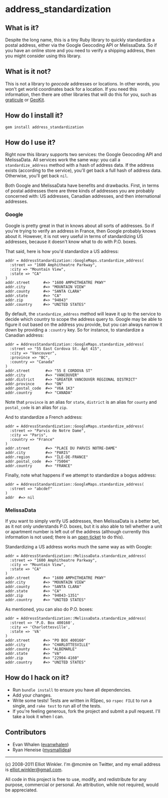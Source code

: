 # address_standardization

## What is it?

Despite the long name, this is a tiny Ruby library to quickly standardize a
postal address, either via the Google Geocoding API or MelissaData. So if you
have an online store and you need to verify a shipping address, then you might
consider using this library.

## What is it not?

This is not a library to *geocode* addresses or locations. In other words, you
won't get world coordinates back for a location. If you need this information,
then there are other libraries that will do this for you, such as
[graticule](http://github.com/collectiveidea/graticule) or
[GeoKit](http://github.com/andre/geokit-gem).

## How do I install it?

    gem install address_standardization

## How do I use it?

Right now this library supports two services: the Google Geocoding API and
MelissaData. All services work the same way: you call a `standardize_address`
method with a hash of address data. If the address exists (according to the
service), you'll get back a full hash of address data. Otherwise, you'll get
back `nil`.

Both Google and MelissaData have benefits and drawbacks. First, in terms of
postal addresses there are three kinds of addresses you are probably concerned
with: US addresses, Canadian addresses, and then international addresses.

### Google

Google is pretty great in that in knows about all sorts of addresses. So if
you're trying to verify an address in France, then Google probably knows about
it. However, it is not very useful in terms of standardizing US addresses,
because it doesn't know what to do with P.O. boxes.

That said, here is how you'd standardize a US address:

    addr = AddressStandardization::GoogleMaps.standardize_address(
      :street => "1600 Amphitheatre Parkway",
      :city => "Mountain View",
      :state => "CA"
    )
    addr.street      #=> "1600 AMPHITHEATRE PKWY"
    addr.city        #=> "MOUNTAIN VIEW"
    addr.county      #=> "SANTA CLARA"
    addr.state       #=> "CA"
    addr.zip         #=> "94043"
    addr.country     #=> "UNITED STATES"

By default, the `standardize_address` method will leave it up to the service to
decide which country to scope the address query to. Google may be able to figure
it out based on the address you provide, but you can always narrow it down by
providing a `:country` key. So for instance, to standardize a Canadian address:

    addr = AddressStandardization::GoogleMaps.standardize_address(
      :street => "55 East Cordova St. Apt 415",
      :city => "Vancouver",
      :province => "BC",
      :country => "Canada"
    )
    addr.street       #=> "55 E CORDOVA ST"
    addr.city         #=> "VANCOUVER"
    addr.district     #=> "GREATER VANCOUVER REGIONAL DISTRICT"
    addr.province     #=> "ON"
    addr.postal_code  #=> "V6A 1K3"
    addr.country      #=> "CANADA"

Note that `province` is an alias for `state`, `district` is an alias for
`county` and `postal_code` is an alias for `zip`.

And to standardize a French address:

    addr = AddressStandardization::GoogleMaps.standardize_address(
      :street => "Parvis de Notre Dame",
      :city => "Paris",
      :country => "France"
    )
    addr.street       #=> "PLACE DU PARVIS NOTRE-DAME"
    addr.city         #=> "PARIS"
    addr.region       #=> "ÎLE-DE-FRANCE"
    addr.postal_code  #=> "75004"
    addr.country      #=> "FRANCE"

Finally, note what happens if we attempt to standardize a bogus address:

    addr = AddressStandardization::GoogleMaps.standardize_address(
      :street => "abcdef"
    )
    addr  #=> nil

### MelissaData

If you want to simply verify US addresses, then MelissaData is a better bet, as
it not only understands P.O. boxes, but it is also able to tell whether a unit
or apartment number is left out of the address (although currently this
information is not used; there is an
[open ticket](https://github.com/mcmire/address_standardization/issues/12) to
do this).

Standardizing a US address works much the same way as with Google:

    addr = AddressStandardization::MelissaData.standardize_address(
      :street => "1600 Amphitheatre Parkway",
      :city => "Mountain View",
      :state => "CA"
    )
    addr.street      #=> "1600 AMPHITHEATRE PKWY"
    addr.city        #=> "MOUNTAIN VIEW"
    addr.county      #=> "SANTA CLARA"
    addr.state       #=> "CA"
    addr.zip         #=> "94043-1351"
    addr.country     #=> "UNITED STATES"

As mentioned, you can also do P.O. boxes:

    addr = AddressStandardization::MelissaData.standardize_address(
      :street => 'P.O. Box 400160',
      :city => 'Charlottesville',
      :state => 'VA'
    )
    addr.street      #=> "PO BOX 400160"
    addr.city        #=> "CHARLOTTESVILLE"
    addr.county      #=> "ALBEMARLE"
    addr.state       #=> "VA"
    addr.zip         #=> "22904-4160"
    addr.country     #=> "UNITED STATES"

## How do I hack on it?

* Run `bundle install` to ensure you have all dependencies.
* Add your changes.
* Write some tests! Tests are written in RSpec, so `rspec FILE` to run a
  single, and `rake test` to run all of the tests.
* If you're feeling generous, fork the project and submit a pull request. I'll
  take a look it when I can.

## Contributors

* Evan Whalen ([evanwhalen](http://github.com/evanwhalen))
* Ryan Heneise ([mysmallidea](http://github.com/mysmallidea))

---

(c) 2008-2011 Elliot Winkler. I'm @mcmire on Twitter, and my email address is
<elliot.winkler@gmail.com>.

All code in this project is free to use, modify, and redistribute for any
purpose, commercial or personal. An attribution, while not required, would be
appreciated.
